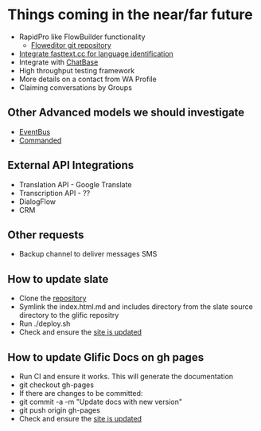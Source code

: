 # Things coming in the near/far future

* RapidPro like FlowBuilder functionality
  * [Floweditor git repository](https://github.com/nyaruka/floweditor)
* [Integrate fasttext.cc for language identification](https://fasttext.cc/docs/en/language-identification.html)
* Integrate with [ChatBase](https://chatbase.com/documentation/suggested-intents)
* High throughput testing framework
* More details on a contact from WA Profile
* Claiming conversations by Groups

## Other Advanced models we should investigate
* [EventBus](https://hexdocs.pm/event_bus/readme.html)
* [Commanded](https://hexdocs.pm/commanded/Commanded.html)

## External API Integrations
* Translation API - Google Translate
* Transcription API - ??
* DialogFlow
* CRM

## Other requests
* Backup channel to deliver messages SMS

## How to update slate

* Clone the [repository](https://github.com/glific/slate)
* Symlink the index.html.md and includes directory from the slate source directory to the glific repositry
* Run ./deploy.sh
* Check and ensure the [site is updated](https://glific.github.io/slate/#introduction)

## How to update Glific Docs on gh pages

* Run CI and ensure it works. This will generate the documentation
* git checkout gh-pages
* If there are changes to be committed:
* git commit -a -m "Update docs with new version"
* git push origin gh-pages
* Check and ensure the [site is updated](https://glific.github.io/glific/doc/)
